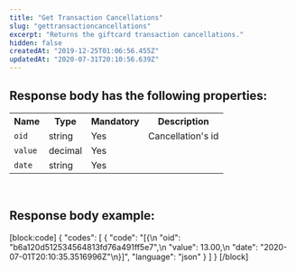 ```yaml
---
title: "Get Transaction Cancellations"
slug: "gettransactioncancellations"
excerpt: "Returns the giftcard transaction cancellations."
hidden: false
createdAt: "2019-12-25T01:06:56.455Z"
updatedAt: "2020-07-31T20:10:56.639Z"
---
```

## Response body has the following properties: 
<table>
    <tr>
        <th>Name</th>
        <th>Type</th>
        <th>Mandatory</th>
        <th>Description</th>
    </tr>
    <tr>
        <td><code>oid</code></td>
        <td>string</td>
        <td>Yes</td>
        <td>Cancellation's id</td>
    </tr>
 <tr>
        <td><code>value</code></td>
        <td>decimal</td>
        <td>Yes</td>
        <td></td>
    </tr>
 <tr>
        <td><code>date</code></td>
        <td>string</td>
        <td>Yes</td>
        <td></td>
    </tr>
</table>

</br>

## Response body example:
[block:code]
{
  "codes": [
    {
      "code": "[{\n        \"oid\": \"b6a120d512534564813fd76a491ff5e7\",\n        \"value\": 13.00,\n        \"date\": \"2020-07-01T20:10:35.3516996Z\"\n}]",
      "language": "json"
    }
  ]
}
[/block]